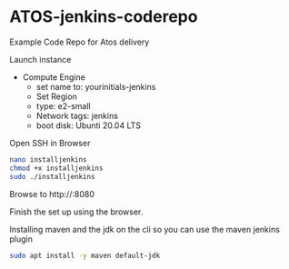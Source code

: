 # ATOS-jenkins-coderepo
Example Code Repo for Atos delivery

Launch instance
- Compute Engine
  - set name to: yourinitials-jenkins
  - Set Region
  - type: e2-small
  - Network tags: jenkins
  - boot disk: Ubunti 20.04 LTS

Open SSH in Browser

```bash
nano installjenkins
chmod +x installjenkins
sudo ./installjenkins
```


Browse to http://<your-external-ip>:8080

Finish the set up using the browser.

Installing maven and the jdk on the cli so you can use the maven jenkins plugin

```bash
sudo apt install -y maven default-jdk
```
